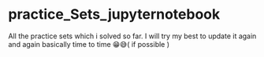 # practice_Sets_jupyternotebook
All the practice sets which i solved so far. I will try my best to update it again and again basically time to time 😁😅( if possible )
